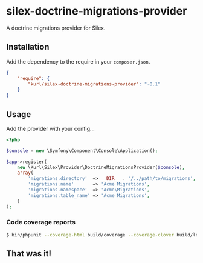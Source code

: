 # silex-doctrine-migrations-provider

A doctrine migrations provider for Silex.

## Installation

Add the dependency to the require in your `composer.json`.

```json
{
    "require": {
        "kurl/silex-doctrine-migrations-provider": "~0.1"
    }
}
```

## Usage

Add the provider with your config...

```php
<?php

$console = new \Symfony\Component\Console\Application();

$app->register(
    new \Kurl\Silex\Provider\DoctrineMigrationsProvider($console), 
    array(
        'migrations.directory'  => __DIR__ . '/../path/to/migrations',
        'migrations.name'       => 'Acme Migrations',
        'migrations.namespace'  => 'Acme\Migrations',
        'migrations.table_name' => 'Acme Migrations',
    )
);
```

### Code coverage reports

```sh
$ bin/phpunit --coverage-html build/coverage --coverage-clover build/logs/clover.xml --log-junit build/logs/phpunit.xml
```

## That was it!